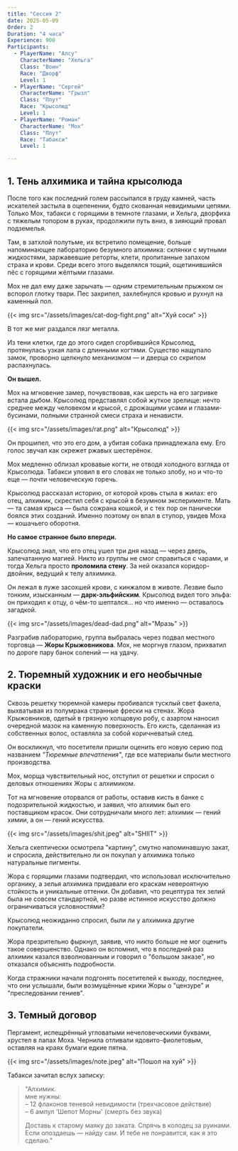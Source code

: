 ```yaml
---
title: "Сессия 2"
date: 2025-05-09
Order: 2
Duration: "4 часа"
Experience: 900
Participants:
  - PlayerName: "Алсу"
    CharacterName: "Хельга"
    Class: "Воин"
    Race: "Дворф"
    Level: 1
  - PlayerName: "Сергей"
    CharacterName: "Грызл"
    Class: "Плут"
    Race: "Крысолюд"
    Level: 1
  - PlayerName: "Роман"
    CharacterName: "Мох"
    Class: "Плут"
    Race: "Табакси"
    Level: 1

---
```


## 1. Тень алхимика и тайна крысолюда

После того как последний голем рассыпался в груду камней, часть искателей застыла в оцепенении, будто скованная
невидимыми цепями. Только Мох, табакси с горящими в темноте глазами, и Хельга, дворфиха с тяжелым топором в руках,
продолжили путь вниз, в зияющий провал подземелья.

Там, в затхлой полутьме, их встретило помещение, больше напоминающее лабораторию безумного алхимика: склянки с
мутными жидкостями, заржавевшие реторты, клети, пропитанные запахом страха и крови. Среди всего этого выделялся
тощий, ощетинившийся пёс с горящими жёлтыми глазами.

Мох не дал ему даже зарычать — одним стремительным прыжком он вспорол глотку твари. Пес захрипел, захлебнулся
кровью и рухнул на каменный пол.

{{< img src="/assets/images/cat-dog-fight.png" alt="Хуй соси" >}}

В тот же миг раздался лязг металла.

Из тени клетки, где до этого сидел сгорбившийся Крысолюд, протянулась узкая лапа с длинными когтями. Существо
нащупало замок, проворно щелкнуло механизмом — и дверца со скрипом распахнулась.

**Он вышел.**

Мох на мгновение замер, почувствовав, как шерсть на его загривке встала дыбом. Крысолюд представлял собой жуткое
зрелище: нечто среднее между человеком и крысой, с дрожащими усами и глазами-бусинами, полными странной смеси
страха и ненависти.

{{< img src="/assets/images/rat.png" alt="Крысолюд" >}}

Он прошипел, что это его дом, а убитая собака принадлежала ему. Его голос звучал как скрежет ржавых шестерёнок.

Мох медленно облизал кровавые когти, не отводя холодного взгляда от Крысолюда. Табакси уловил в его словах не
только злобу, но и что-то еще — почти человеческую горечь.

Крысолюд рассказал историю, от которой кровь стыла в жилах: его отец, алхимик, скрестил себя с крысой в безумном
эксперименте. Мать — та самая крыса — была сожрана кошкой, и с тех пор он панически боялся этих созданий. Именно
поэтому он впал в ступор, увидев Моха — кошачьего оборотня.

**Но самое странное было впереди.**

Крысолюд знал, что его отец ушел три дня назад — через дверь, запечатанную магией. Никто из группы не смог
справиться с чарами, и тогда Хельга просто **проломила стену**. За ней оказался коридор-двойник, ведущий к телу
алхимика.

Он лежал в луже засохшей крови, с кинжалом в животе. Лезвие было тонким, изысканным — **дарк-эльфийским**.
Крысолюд видел того эльфа: он приходил к отцу, о чём-то шептался… но что именно — оставалось загадкой.

{{< img src="/assets/images/dead-dad.png" alt="Мразь" >}}

Разграбив лабораторию, группа выбралась через подвал местного торговца — **Жоры Крыжовникова**. Мох, не
моргнув глазом, прихватил по дороге пару банок солений — на удачу.

## 2. Тюремный художник и его необычные краски

Сквозь решетку тюремной камеры пробивался тусклый свет факела, выхватывая из полумрака странные фрески на стенах. Жора
Крыжовников, одетый в грязную холщовую робу, с азартом наносил очередной мазок на каменную поверхность. Его кисть,
сделанная из собственных волос, оставляла за собой коричневатый след.

Он воскликнул, что посетители пришли оценить его новую серию под названием *"Тюремные впечатления"*, где все материалы
были местного производства.

Мох, морща чувствительный нос, отступил от решетки и спросил о деловых отношениях Жоры с алхимиком.

Тот на мгновение оторвался от работы, оставив кисть в банке с подозрительной жидкостью, и заявил, что алхимик был его
поставщиком красок. Они сотрудничали много лет: алхимик — гений химии, а он — гений искусства.

{{< img src="/assets/images/shit.jpeg" alt="SHIIT" >}}

Хельга скептически осмотрела "картину", смутно напоминавшую закат, и спросила, действительно ли он покупал у алхимика
только натуральные пигменты.

Жора с горящими глазами подтвердил, что использовал исключительно органику, а зелья алхимика придавали его краскам
невероятную стойкость и уникальные оттенки. Он добавил, что рецептура тех зелий была не совсем стандартной, но разве
истинное искусство должно ограничиваться условностями?

Крысолюд неожиданно спросил, были ли у алхимика другие покупатели.

Жора презрительно фыркнул, заявив, что никто больше не мог оценить такое совершенство. Однако он вспомнил, что в
последний раз алхимик казался взволнованным и говорил о "большом заказе", но отказался объяснять подробности.

Когда стражники начали подгонять посетителей к выходу, последнее, что они услышали, были возмущённые крики Жоры о
"цензуре" и "преследовании гениев".


## 3. Темный договор

Пергамент, испещрённый угловатыми нечеловеческими буквами, хрустел в лапах Моха. Чернила отливали
ядовито-фиолетовым, оставляя на краях бумаги едкие пятна.

{{< img src="/assets/images/note.jpeg" alt="Пошол на хуй" >}}

Табакси зачитал вслух записку:

> "Алхимик.  
> мне нужны:  
> – 12 флаконов теневой невидимости (трехчасовое действие)  
> – 6 ампул 'Шепот Морны' (смерть без звука)
>
> Доставь к старому маяку до заката. Спрячь в колодец за руинами.  
> Если опоздаешь — найду сам. И тебе не понравится, как я это сделаю."
> 
